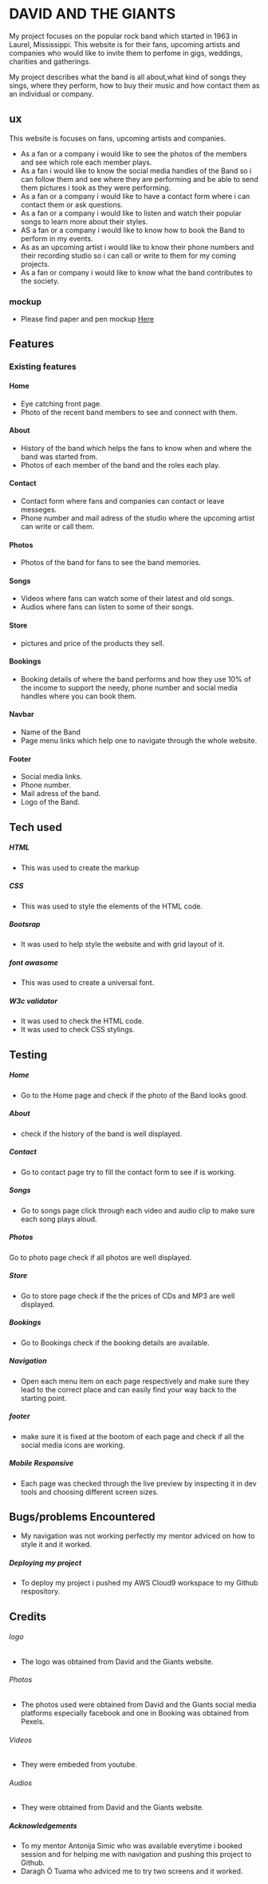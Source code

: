 # DAVID AND THE GIANTS

My project focuses on the popular rock band which started in 1963 in Laurel, Mississippi. This website is for their fans, upcoming artists and companies who would like to invite them to perfome in gigs, weddings, charities and gatherings.

My project describes what the band is all about,what kind of songs they sings, where they perform, how to buy their music and how contact them as an individual or company. 

## ux

This website is focuses on fans, upcoming artists and companies.
- As  a fan or a company i would like to see the photos of the members and see which role each member plays.
- As a fan i would like to know the social media handles of the Band so i can follow them and see where they are performing and be able to send them pictures i took as they were performing.
- As a fan or a company i would like to have a contact form where i can contact them or ask questions.
- As a fan or a company i would like to listen and watch their popular songs to learn more about their styles.
- AS a fan or a company i would like to know how to book the Band to perform in my events.
- As as an upcoming artist i would like to know their phone numbers and their  recording studio so i can call or write to them for my coming  projects. 
- As a fan or company i would like to know what the band contributes to the society.

### mockup
- Please find paper and pen mockup [Here](https://scontent.farn1-1.fna.fbcdn.net/v/t1.15752-9/67824073_711808149270552_4838962334678384640_n.jpg?_nc_cat=108&_nc_oc=AQn5ZwnRH5mDy4s7eukRG4ds59ds7c-yu2oACH6qH0WvQozdVbmygP62Sy8pU51QQeY&_nc_ht=scontent.farn1-1.fna&oh=e190f58474836add4de391f649fd097d&oe=5DE59C1A)

## Features
### Existing features
#### Home
- Eye catching front page.
- Photo of the recent band members to see and connect with them.
#### About 
- History of the band which helps the fans to know when and where the band was started from.
- Photos of each member of the band and the roles each play.
#### Contact
- Contact form where fans and companies can contact or leave messeges.
- Phone number and mail adress of the studio where the upcoming artist can write or call them.
#### Photos
- Photos of the band for fans to see the band memories.
#### Songs
- Videos where fans can watch some of their latest and old songs.
- Audios where fans can listen to some of their songs.
#### Store
- pictures and price of the products they sell.
#### Bookings
- Booking details of where the band performs and how they use 10% of the income to support the needy, phone number and social media handles where you can book them.
#### Navbar
- Name of the Band
- Page menu links which help one to navigate through the whole website.
#### Footer
- Social media links.
- Phone number.
- Mail adress of the band.
- Logo of the Band.
## Tech used
##### HTML
- This was used to create the markup
##### CSS
- This was used to style the elements of the HTML code.
##### Bootsrap
- It was used to help style the website and with grid layout of it.
##### font awasome
- This was used to create a universal font.
##### W3c validator
- It was used to check the HTML code.
- It was used to check CSS stylings.
## Testing
##### Home
- Go to the Home page and check if the photo of the Band looks good.
##### About
- check if the history of the band is well displayed.
##### Contact
- Go to contact page try to fill the contact form to see if is working.
##### Songs
- Go to songs page click through each video and audio clip to make sure each song plays aloud.
##### Photos
Go to photo page check if all photos are well displayed.
##### Store
- Go to store page check if the the prices of CDs and MP3 are well displayed.
##### Bookings
- Go to Bookings check if the booking details are available.
##### Navigation
- Open each menu item on each page respectively and make sure they lead to the correct place and can easily find your way back to the starting point.
##### footer
- make sure it is fixed at the bootom of each page and check
if all the social media icons are working.
##### Mobile Responsive
- Each page was checked through the live preview by inspecting it in dev tools and choosing different screen sizes.
## Bugs/problems Encountered
- My navigation was not working perfectly my mentor adviced on how to style it and it worked.
##### Deploying my project
- To deploy my project i pushed my AWS Cloud9 workspace to my Github respository.
## Credits
###### logo
- The logo was obtained from David and the Giants website.
###### Photos
- The photos used were obtained from David and the Giants social media platforms especially facebook and one in Booking was obtained from Pexels.
###### Videos
- They were embeded from youtube.
###### Audios
- They were obtained from David and the Giants website.
##### Acknowledgements
- To my mentor Antonija Simic who was available everytime i booked session and for helping me with navigation and pushing this project to Github.
- Daragh Ö Tuama who adviced me to try two screens and it worked.




